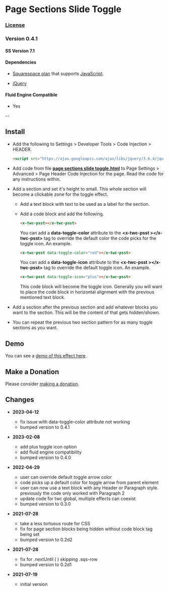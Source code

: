 # Page Sections Slide Toggle

### [License][1]

### Version 0.4.1

#### SS Version 7.1

#### Dependencies

  * [Squarespace plan][2] that supports [JavaScript][3].
  
  * [jQuery][4]

#### Fluid Engine Compatible

  * Yes

--

## Install

* Add the following to Settings > Developer Tools > Code Injection > HEADER.
  
  ```html
  <script src="https://ajax.googleapis.com/ajax/libs/jquery/3.6.4/jquery.min.js"></script>
  ```
  
* Add code from file **[page sections slide toggle.html][5]** to Page Settings >
  Advanced > Page Header Code Injection for the page. Read the code for any
  instructions within.
  
* Add a section and set it's height to small. This whole section will become a
  clickable zone for the toggle effect.
  
  * Add a text block with text to be used as a label for the section.
  
  * Add a code block and add the following.
  
    ```html
    <x-twc-psst></x-twc-psst>
    ```
    
    You can add a **data-toggle-color** attribute to the **&lt;x-twc-psst
    &gt;&lt;/x-twc-psst&gt;** tag to override the default color the code picks
    for the toggle icon. An example.
    
    ```html
    <x-twc-psst data-toggle-color="red"></x-twc-psst>
    ```
    
    You can add a **data-toggle-icon** attribute to the **&lt;x-twc-psst
    &gt;&lt;/x-twc-psst&gt;** tag to override the default toggle icon. An
    example.
    
    ```html
    <x-twc-psst data-toggle-icon="plus"></x-twc-psst>
    ```
    
    This code block will become the toggle icon. Generally you will want to
    place the code block in horizontal alignment with the previous mentioned
    text block.
    
* Add a section after the previous section and add whatever blocks you want to
  the section. This will be the content of that gets hidden/shown.
  
* You can repeat the previous two section pattern for as many toggle sections as
  you want.

## Demo

You can see a [demo of this effect here][6].

## Make a Donation

Please consider [making a donation][7].

## Changes

* **2023-04-12**

  * fix issue with data-toggle-color attribute not working
  * bumped version to 0.4.1
  
* **2023-02-08**

  * add plus toggle icon option
  * add fluid engine compatibility
  * bumped version to 0.4.0
  
* **2022-04-29**

  * user can override default toggle arrow color
  * code picks up a default color for toggle arrow from parent element
  * user can now use a text block with any Header or Paragraph style. previously
    the code only worked with Paragraph 2
  * update code for twc global, multiple effects can coexist
  * bumped version to 0.3.0
  
* **2021-07-28**

  * take a less tortuous route for CSS
  * fix for page section blocks being hidden without code block tag being set
  * bumped version to 0.2d2
  
* **2021-07-28**

  * fix for .nextUntil ( ) skipping .sqs-row
  * bumped version to 0.2d1
  
* **2021-07-19**

  * initial version

[1]: https://github.com/tomsWebConsulting/twcsl/blob/main/LICENSE.txt#L1
[2]: https://www.squarespace.com/pricing
[3]: https://en.wikipedia.org/wiki/JavaScript
[4]: https://jquery.com/
[5]: page%20sections%20slide%20toggle.html#L1
[6]: https://toms-web-consulting-demos.squarespace.com/page-sections-slide-toggle?password=twcdemos
[7]: https://github.com/tomsWebConsulting/twcsl#make-a-donation
